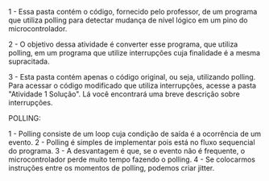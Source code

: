 1 - 	Essa pasta contém o código, fornecido pelo professor, de um 
	programa que utiliza polling para detectar mudança de nível
	lógico em um pino do microcontrolador.
	
2 -	O objetivo dessa atividade é converter esse programa, que utiliza polling, em um
	programa que utilize interrupções cuja finalidade é a mesma supracitada.

3 -	Esta pasta contém apenas o código original, ou seja, utilizando polling. 
	Para acessar o código modificado que utiliza interrupções, acesse a pasta
	"Atividade 1 Solução". Lá você encontrará uma breve descrição sobre interrupções. 

POLLING:

1 - Polling consiste de um loop cuja condição de saída é a ocorrência de um evento.
2 - Polling é simples de implementar pois está no fluxo sequencial do programa.
3 - A desvantagem é que, se o evento não é frequente, o microcontrolador perde muito tempo fazendo o polling.
4 - Se colocarmos instruções entre os momentos de polling, podemos criar jitter.

